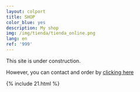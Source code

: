 ```yaml
---
layout: colport
title: SHOP
color_blue: yes
description: My shop
img: /img/tienda/tienda_online.png
lang: en
ref: '999'
---
```



This site is under construction.

However, you can contact and order by <a class="page-link" href="{{ site.baseurl }}/contact_en">clicking here</a>

{% include 21.html %}
